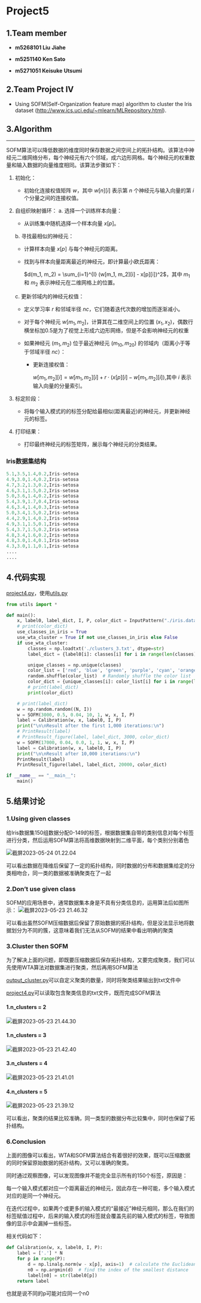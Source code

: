 # Project5

## 1.Team member



- **m5268101 Liu** **Jiahe**

- **m5251140 Ken Sato**

- **m5271051 Keisuke** **Utsumi**



## 2.Team Project IV

- Using SOFM(Self-Organization feature map) algorithm to cluster the Iris dataset (http://www.ics.uci.edu/~mlearn/MLRepository.html).

## 3.Algorithm

------
SOFM算法可以降低数据的维度同时保存数据之间空间上的拓扑结构。该算法中神经元二维网络分布，每个神经元有六个邻域，成六边形网格。每个神经元的权重数量和输入数据的向量维度相同。该算法步骤如下：

1. 初始化：

   - 初始化连接权值矩阵 $w$，其中 $w[n][i]$ 表示第 $n$ 个神经元与输入向量的第 $i$ 个分量之间的连接权值。

2. 自组织映射循环： a. 选择一个训练样本向量：

   - 从训练集中随机选择一个样本向量 $x[p]$。

   b. 寻找最相似的神经元：

   - 计算样本向量 $x[p]$ 与每个神经元的距离。

   - 找到与样本向量距离最近的神经元，即计算最小欧氏距离：

     $d(m_1, m_2) = \sum_{i=1}^{I} (w[m_1, m_2][i] - x[p][i])^2$，其中 $m_1$ 和 $m_2$ 表示神经元在二维网格上的位置。

   c. 更新邻域内的神经元权值：

   - 定义学习率 $r$ 和邻域半径 $nc$，它们随着迭代次数的增加而逐渐减小。

   - 对于每个神经元 $w[m_1, m_2]$，计算其在二维空间上的位置 $(x_1, x_2)$，偶数行横坐标加0.5是为了视觉上形成六边形网络，但是不会影响神经元的权重

   - 如果神经元 $(m_1, m_2)$ 位于最近神经元 $(m_{10}, m_{20})$ 的邻域内（距离小于等于邻域半径 $nc$）：

     - 更新连接权值：

       $w[m_1, m_2][i] = w[m_1, m_2][i] + r \cdot (x[p][i] - w[m_1, m_2][i])$,其中 $i$ 表示输入向量的分量索引。

3. 标定阶段：

   - 将每个输入模式的的标签分配给最相似(距离最近)的神经元，并更新神经元的标签。

4. 打印结果：

   - 打印最终神经元的标签矩阵，展示每个神经元的分类结果。





### Iris数据集结构

```python
5.1,3.5,1.4,0.2,Iris-setosa
4.9,3.0,1.4,0.2,Iris-setosa
4.7,3.2,1.3,0.2,Iris-setosa
4.6,3.1,1.5,0.2,Iris-setosa
5.0,3.6,1.4,0.2,Iris-setosa
5.4,3.9,1.7,0.4,Iris-setosa
4.6,3.4,1.4,0.3,Iris-setosa
5.0,3.4,1.5,0.2,Iris-setosa
4.4,2.9,1.4,0.2,Iris-setosa
4.9,3.1,1.5,0.1,Iris-setosa
5.4,3.7,1.5,0.2,Iris-setosa
4.8,3.4,1.6,0.2,Iris-setosa
4.8,3.0,1.4,0.1,Iris-setosa
4.3,3.0,1.1,0.1,Iris-setosa
....
....
```







## 4.代码实现

[project4.py](./project5.py)，使用[utils.py](./utils.py)

```python
from utils import * 

def main():
    x, label0, label_dict, I, P, color_dict = InputPattern("./iris.data")
    # print(color_dict)
    use_classes_in_iris = True
    use_wta_cluster = True if not use_classes_in_iris else False
    if use_wta_cluster:
        classes = np.loadtxt('./clusters_3.txt', dtype=str)
        label_dict = {label0[i]: classes[i] for i in range(len(classes))}

        unique_classes = np.unique(classes)
        color_list = ['red', 'blue', 'green', 'purple', 'cyan', 'orange', 'magenta', 'lime', 'navy', 'darkred', 'darkgreen', 'gold', 'teal']
        random.shuffle(color_list)  # Randomly shuffle the color list
        color_dict = {unique_classes[i]: color_list[i] for i in range(len(unique_classes))}
        # print(label_dict)
        print(color_dict)

    # print(label_dict)
    w = np.random.random((N, I))
    w = SOFM(3000, 0.5, 0.04, 10, 1, w, x, I, P)
    label = Calibration(w, x, label0, I, P)
    print("\n\nResult after the first 1,000 iterations:\n") 
    # PrintResult(label)
    # PrintResult_figure(label, label_dict, 3000, color_dict)
    w = SOFM(17000, 0.04, 0.0, 1, 1, w, x, I, P)
    label = Calibration(w, x, label0, I, P)
    print("\n\nResult after 10,000 iterations:\n")
    PrintResult(label)
    PrintResult_figure(label, label_dict, 20000, color_dict)

if __name__ == "__main__":
    main()


```



## 5.结果讨论

### 1.Using given classes

给Iris数据集150组数据分配0-149的标签，根据数据集自带的类别信息对每个标签进行分类，然后运用SOFM算法将高维数据映射到二维平面，每个类别分别着色

![截屏2023-05-24 01.22.04](./Report_project5_CN.assets/%E6%88%AA%E5%B1%8F2023-05-24%2001.22.04.png)

可以看出数据在降维后保留了一定的拓扑结构，同时数据的分布和数据集给定的分类相吻合，同一类的数据被准确聚类在了一起

### 2.Don’t use given class

SOFM的应用场景中，通常数据集本身是不具有分类信息的，运用算法后如图所示：
![截屏2023-05-23 21.46.32](./Report_project5_CN.assets/%E6%88%AA%E5%B1%8F2023-05-23%2021.46.32.png)

可以看出虽然SOFM压缩数据后保留了原始数据的拓扑结构，但是没法显示地将数据划分为不同的簇，这意味着我们无法从SOFM的结果中看出明确的聚类

### 3.Cluster then SOFM

为了解决上面的问题，即既要压缩数据后保存拓扑结构，又要完成聚类，我们可以先使用WTA算法对数据集进行聚类，然后再用SOFM算法

[output_cluster.py](./output_cluster.py)可以自定义聚类的数量，同时将聚类结果输出到txt文件中

[project4.py](./project5.py)可以读取包含聚类信息的txt文件，既而完成SOFM算法

#### 1.n_clusters = 2

![截屏2023-05-23 21.44.30](./Report_project5_CN.assets/%E6%88%AA%E5%B1%8F2023-05-23%2021.44.30.png)

#### 1.n_clusters = 3

![截屏2023-05-23 21.42.40](./Report_project5_CN.assets/%E6%88%AA%E5%B1%8F2023-05-23%2021.42.40.png)

#### 3.n_clusters = 4

![截屏2023-05-23 21.41.01](./Report_project5_CN.assets/%E6%88%AA%E5%B1%8F2023-05-23%2021.41.01.png)

#### 4.n_clusters = 5

![截屏2023-05-23 21.39.12](./Report_project5_CN.assets/%E6%88%AA%E5%B1%8F2023-05-23%2021.39.12.png)

可以看出，聚类的结果比较准确，同一类型的数据分布比较集中，同时也保留了拓扑结构。

### 6.Conclusion

上面的图像可以看出，WTA和SOFM算法结合有着很好的效果，既可以压缩数据的同时保留原始数据的拓扑结构，又可以准确的聚类。

同时通过观察图像，可以发现图像并不能完全显示所有的150个标签，原因是：

每一个输入模式都对应一个距离最近的神经元，因此存在一种可能，多个输入模式对应的是同一个神经元。

在迭代过程中，如果两个或更多的输入模式的“最接近”神经元相同，那么在我们的标签赋值过程中，后来的输入模式的标签就会覆盖先前的输入模式的标签，导致图像的显示中会漏掉一些标签。

相关代码如下：
```python
def Calibration(w, x, label0, I, P):
    label = ['.'] * N
    for p in range(P):
        d = np.linalg.norm(w - x[p], axis=1)  # calculate the Euclidean distance
        n0 = np.argmin(d)  # find the index of the smallest distance
        label[n0] = str(label0[p])
    return label
```

也就是说不同的p可能对应同一个n0





